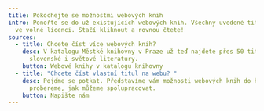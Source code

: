 ```yaml
---
title: Pokochejte se možnostmi webových knih
intro: Ponořte se do už existujících webových knih. Všechny uvedené tituly jsou
  ve volné licenci. Stačí kliknout a rovnou čtete!
sources:
  - title: Chcete číst více webových knih?
    desc: V katalogu Městké knihovny v Praze už teď najdete přes 50 titulů z české,
      slovenské i světové literatury.
    button: Webové knihy v katalogu knihovny
  - title: "Chcete číst vlastní titul na webu? "
    desc: Pojďme se potkat. Představíme vám možnosti webových knih do hloubky a
      probereme, jak můžeme spolupracovat.
    button: Napište nám
---
```

